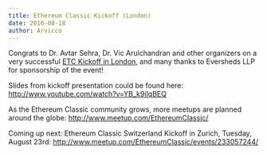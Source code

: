 ```yaml
---
title: Ethereum Classic Kickoff (London)
date: 2016-08-18
author: Arvicco
---
```


Congrats to Dr. Avtar Sehra, Dr. Vic Arulchandran and other organizers on a very
successful [ETC Kickoff in London](http://www.meetup.com/EthereumClassic/events/232902774/), and many thanks to Eversheds LLP for sponsorship of the event!

Slides from kickoff presentation could be found here:
http://www.youtube.com/watch?v=YB_k9iIqBEQ

As the Ethereum Classic community grows, more meetups are planned around the globe:
http://www.meetup.com/EthereumClassic/

Coming up next: Ethereum Classic Switzerland Kickoff in Zurich, Tuesday, August 23rd:
http://www.meetup.com/EthereumClassic/events/233057244/
